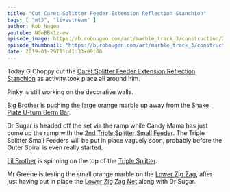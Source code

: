 ```yaml
---
title: "Cut Caret Splitter Feeder Extension Reflection Stanchion"
tags: [ "mt3", "livestream" ]
author: Rob Nugen
youtube: NGnBBk1z-ew
episode_image: https://b.robnugen.com/art/marble_track_3/construction/2019/2019_jan_29_caret_splitter_feeder_extension_reflection_stanchion_top.jpg
episode_thumbnail: "https://b.robnugen.com/art/marble_track_3/construction/2019/thumbs/2019_jan_29_caret_splitter_feeder_extension_reflection_stanchion_top.jpg"
date: 2019-01-29T11:41:33+09:00
---
```


Today G Choppy cut the
[Caret Splitter Feeder Extension Reflection Stanchion](/parts/caret-splitter-feeder-extension-reflection-stanchion/) as
activity took place all around him.

Pinky is still working on the decorative walls.

[Big Brother](/workers/big_brother/) is pushing the large orange marble up away from
the [Snake Plate U-turn Berm Bar](/p/sputbb).

Dr Sugar is headed off the set via the ramp while Candy Mama has just
come up the ramp with the [2nd Triple Splitter Small Feeder](/p/2tssf).  The
Triple Splitter Small Feeders will be put in place vaguely soon,
probably before the Outer Spiral is even really started.

[Lil Brother](/workers/lil_brother/) is spinning on the top of the [Triple Splitter](/parts/triple_splitter/).

Mr Greene is testing the small orange marble on the
[Lower Zig Zag](/parts/lower_zig_zag/), after just having put in place the
[Lower Zig Zag Net](/parts/lower_zig_zag_net/) along with Dr Sugar.

